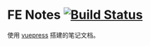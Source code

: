 # FE Notes [![Build Status](https://travis-ci.com/JINJITING/fe-notes.svg?branch=master)](https://travis-ci.com/JINJITING/fe-notes)
使用 [vuepress](https://www.vuepress.cn/guide/) 搭建的笔记文档。  
